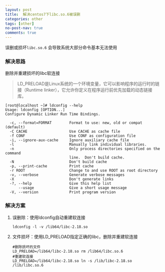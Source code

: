 ```yaml
---
layout: post
title:  解决centos7下libc.so.6被误删
categories: other 
tags: [other]
no-post-nav: true
comments: true
---
```


误删或损坏`libc.so.6` 会导致系统大部分命令基本无法使用

### 解决思路

删除并重建损坏的libc软连接

> LD_PRELOAD是Linux系统的一个环境变量，它可以影响程序的运行时的链接（Runtime linker），它允许你定义在程序运行前优先加载的动态链接库。

```shell
[root@localhost ~]# ldconfig --help
Usage: ldconfig [OPTION...]
Configure Dynamic Linker Run Time Bindings.

  -c, --format=FORMAT        Format to use: new, old or compat (default)
  -C CACHE                   Use CACHE as cache file
  -f CONF                    Use CONF as configuration file
  -i, --ignore-aux-cache     Ignore auxiliary cache file
  -l                         Manually link individual libraries.
  -n                         Only process directories specified on the command
                             line.  Don't build cache.
  -N                         Don't build cache
  -p, --print-cache          Print cache
  -r ROOT                    Change to and use ROOT as root directory
  -v, --verbose              Generate verbose messages
  -X                         Don't generate links
  -?, --help                 Give this help list
      --usage                Give a short usage message
  -V, --version              Print program version

```



### 解决方案

1. 误删除：使用ldconfig自动重建软连接

   ```shell
   ldconfig -l -v /lib64/libc-2.18.so
   ```

2. 文件损坏：使用LD_PRELOAD指定正确的libc，删除并重建软连接

   ```shell
   #删除损坏的文件
   LD_PRELOAD=/lib64/libc-2.18.so rm /lib64/libc.so.6
   #重建软连接
   LD_PRELOAD=/lib64/libc-2.18.so ln -s /lib/libc-2.18.so /lib/libc.so.6
   ```

   

